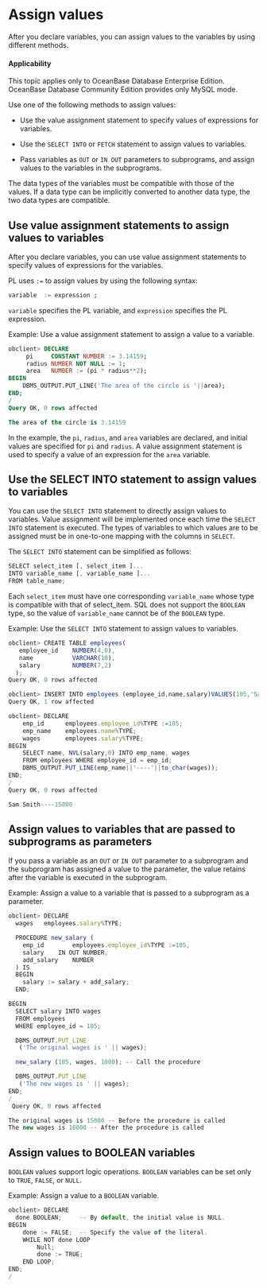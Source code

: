 Assign values
=======================

After you declare variables, you can assign values to the variables by using different methods.


<main id="notice" >
    <h4>Applicability</h4>
    <p>This topic applies only to OceanBase Database Enterprise Edition. OceanBase Database Community Edition provides only MySQL mode. </p>
  </main>

Use one of the following methods to assign values:

* Use the value assignment statement to specify values of expressions for variables.



* Use the `SELECT INTO` or `FETCH` statement to assign values to variables.



* Pass variables as `OUT` or `IN OUT` parameters to subprograms, and assign values to the variables in the subprograms.






The data types of the variables must be compatible with those of the values. If a data type can be implicitly converted to another data type, the two data types are compatible.

Use value assignment statements to assign values to variables
--------------------

After you declare variables, you can use value assignment statements to specify values of expressions for the variables.

PL uses `:=` to assign values by using the following syntax:

```sql
variable  := expression ;
```



`variable` specifies the PL variable, and `expression` specifies the PL expression.

Example: Use a value assignment statement to assign a value to a variable.

```sql
obclient> DECLARE
     pi     CONSTANT NUMBER := 3.14159;
     radius NUMBER NOT NULL := 1;
     area   NUMBER := (pi * radius**2);
BEGIN
    DBMS_OUTPUT.PUT_LINE('The area of the circle is '||area);
END;
/
Query OK, 0 rows affected

The area of the circle is 3.14159
```



In the example, the `pi`, `radius`, and `area` variables are declared, and initial values are specified for `pi` and `radius`. A value assignment statement is used to specify a value of an expression for the `area` variable.

Use the SELECT INTO statement to assign values to variables
-------------------------------

You can use the `SELECT INTO` statement to directly assign values to variables. Value assignment will be implemented once each time the `SELECT INTO` statement is executed. The types of variables to which values are to be assigned must be in one-to-one mapping with the columns in `SELECT`.

The `SELECT INTO` statement can be simplified as follows:

```javascript
SELECT select_item [, select_item ]...
INTO variable_name [, variable_name ]...
FROM table_name;
```



Each `select_item` must have one corresponding `variable_name` whose type is compatible with that of select_item. SQL does not support the `BOOLEAN` type, so the value of `variable_name` cannot be of the `BOOLEAN` type.

Example: Use the `SELECT INTO` statement to assign values to variables.

```javascript
obclient> CREATE TABLE employees(
   employee_id    NUMBER(4,0),  
   name           VARCHAR(10),  
   salary         NUMBER(7,2)
  );
Query OK, 0 rows affected

obclient> INSERT INTO employees (employee_id,name,salary)VALUES(105,'Sam Smith',15000);
Query OK, 1 row affected

obclient> DECLARE
    emp_id      employees.employee_id%TYPE :=105;
    emp_name    employees.name%TYPE;
    wages       employees.salary%TYPE;
BEGIN
    SELECT name, NVL(salary,0) INTO emp_name, wages
    FROM employees WHERE employee_id = emp_id;
    DBMS_OUTPUT.PUT_LINE(emp_name||'----'||to_char(wages));
END;
/
Query OK, 0 rows affected

Sam Smith----15000
```





Assign values to variables that are passed to subprograms as parameters
----------------------

If you pass a variable as an `OUT` or `IN OUT` parameter to a subprogram and the subprogram has assigned a value to the parameter, the value retains after the variable is executed in the subprogram.

Example: Assign a value to a variable that is passed to a subprogram as a parameter.

```javascript
obclient> DECLARE
  wages   employees.salary%TYPE;

  PROCEDURE new_salary (
    emp_id        employees.employee_id%TYPE :=105,
    salary    IN OUT NUMBER,
    add_salary    NUMBER
  ) IS
  BEGIN
    salary := salary + add_salary;
  END;

BEGIN
  SELECT salary INTO wages
  FROM employees
  WHERE employee_id = 105;

  DBMS_OUTPUT.PUT_LINE
   ('The original wages is ' || wages);

  new_salary (105, wages, 1000); -- Call the procedure

  DBMS_OUTPUT.PUT_LINE
   ('The new wages is ' || wages);
END;
/
 Query OK, 0 rows affected

The original wages is 15000 -- Before the procedure is called
The new wages is 16000 -- After the procedure is called
```



Assign values to BOOLEAN variables
-----------------------

`BOOLEAN` values support logic operations. `BOOLEAN` variables can be set only to `TRUE`, `FALSE`, or `NULL`.

Example: Assign a value to a `BOOLEAN` variable.

```javascript
obclient> DECLARE
  done BOOLEAN;     -- By default, the initial value is NULL.
BEGIN
    done := FALSE;  -- Specify the value of the literal.
    WHILE NOT done LOOP
        Null;
        done := TRUE;
    END LOOP;
END;
/
```



